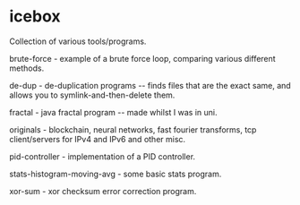 # icebox
Collection of various tools/programs.

brute-force - example of a brute force loop, comparing various different methods.

de-dup - de-duplication programs -- finds files that are the exact same, and allows you to symlink-and-then-delete them.

fractal - java fractal program -- made whilst I was in uni.

originals - blockchain, neural networks, fast fourier transforms, tcp client/servers for IPv4 and IPv6 and other misc.

pid-controller - implementation of a PID controller.

stats-histogram-moving-avg - some basic stats program.

xor-sum - xor checksum error correction program.
